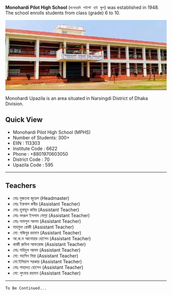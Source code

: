 **Monohardi Pilot High School** (`মনোহরদি পাইলট হাই স্কুল`) was established in 1948. The school enrolls students from class (grade) 6 to 10. 

![MPHS](https://raw.githubusercontent.com/samazgor/mphs/master/MPHS-Latest.jpg)

Monohardi Upazila is an area situated in Narsingdi District of Dhaka Division.

## Quick View
* Monohardi Pilot High School (MPHS)
* Number of Students: 300+
* EIIN : 113303
* Institute Code : 6622
* Phone : +8801970603050 
* District Code : 70 
* Upazila Code : 595

---

## Teachers
* মোঃ মুজতবা জুয়েল (Headmaster)
* মোঃ ইকবাল কবীর (Assistant Teacher)
* মোঃ হুমায়ূন কবির (Assistant Teacher)
* মোঃ বদরূল ইসলাম মোল্লা (Assistant Teacher)
* মোঃ সামসুল আলম (Assistant Teacher)
* মাহমুদা রোজী (Assistant Teacher)
* মো: মজিবুর রহমান (Assistant Teacher)
* আ.ক.ম আনোয়ার হোসেন (Assistant Teacher)
* কাজী রুবিনা আফরোজ (Assistant Teacher) 
* মোঃ সহিদুল আলম (Assistant Teacher) 
* মো: মহসিন মিয়া (Assistant Teacher) 
* মো:ইলিয়াস সরকার (Assistant Teacher) 
* মোঃ শাহাদত হোসেন (Assistant Teacher)
* মো: লুৎফর রহমান (Assistant Teacher)

---


```sh
To Be Continued...
```
